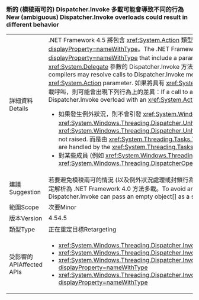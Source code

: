 ### <a name="new-ambiguous-dispatcherinvoke-overloads-could-result-in-different-behavior"></a><span data-ttu-id="2942f-101">新的 (模稜兩可的) Dispatcher.Invoke 多載可能會導致不同的行為</span><span class="sxs-lookup"><span data-stu-id="2942f-101">New (ambiguous) Dispatcher.Invoke overloads could result in different behavior</span></span>

|   |   |
|---|---|
|<span data-ttu-id="2942f-102">詳細資料</span><span class="sxs-lookup"><span data-stu-id="2942f-102">Details</span></span>|<span data-ttu-id="2942f-103">.NET Framework 4.5 將包含 <xref:System.Action> 類型參數的多載新增至 <xref:System.Windows.Threading.Dispatcher.Invoke%2A?displayProperty=nameWithType>。</span><span class="sxs-lookup"><span data-stu-id="2942f-103">The .NET Framework 4.5 adds new overloads to <xref:System.Windows.Threading.Dispatcher.Invoke%2A?displayProperty=nameWithType> that include a parameter of type <xref:System.Action>.</span></span> <span data-ttu-id="2942f-104">重新編譯現有的程式碼時，編譯器可能會將呼叫解析為具有 <xref:System.Delegate> 參數的 Dispatcher.Invoke 方法，就像呼叫具有 <xref:System.Action> 參數的 Dispatcher.Invoke 方法。</span><span class="sxs-lookup"><span data-stu-id="2942f-104">When existing code is recompiled, compilers may resolve calls to Dispatcher.Invoke methods that have a <xref:System.Delegate> parameter as calls to Dispatcher.Invoke methods with an <xref:System.Action> parameter.</span></span> <span data-ttu-id="2942f-105">如果將具有 <xref:System.Delegate> 參數的 Dispatcher.Invoke 多載呼叫解析成具有 <xref:System.Action> 參數的 Dispatcher.Invoke 多載呼叫，則可能會出現下列行為上的差異：</span><span class="sxs-lookup"><span data-stu-id="2942f-105">If a call to a Dispatcher.Invoke overload with a  <xref:System.Delegate> parameter is resolved as a call to a Dispatcher.Invoke overload with an <xref:System.Action> parameter, the following differences in behavior may occur:</span></span><ul><li><span data-ttu-id="2942f-106">如果發生例外狀況，則不會引發 <xref:System.Windows.Threading.Dispatcher.UnhandledExceptionFilter> 和 <xref:System.Windows.Threading.Dispatcher.UnhandledException> 事件。</span><span class="sxs-lookup"><span data-stu-id="2942f-106">If an exception occurs, the <xref:System.Windows.Threading.Dispatcher.UnhandledExceptionFilter> and <xref:System.Windows.Threading.Dispatcher.UnhandledException> events are not raised.</span></span> <span data-ttu-id="2942f-107">而是由 <xref:System.Threading.Tasks.TaskScheduler.UnobservedTaskException?displayProperty=name> 事件處理例外狀況。</span><span class="sxs-lookup"><span data-stu-id="2942f-107">Instead, exceptions are handled by the <xref:System.Threading.Tasks.TaskScheduler.UnobservedTaskException?displayProperty=name> event.</span></span></li><li><span data-ttu-id="2942f-108">對某些成員 (例如 <xref:System.Windows.Threading.DispatcherOperation.Result>) 的呼叫會遭到封鎖，直到作業完成為止。</span><span class="sxs-lookup"><span data-stu-id="2942f-108">Calls to some members, such as <xref:System.Windows.Threading.DispatcherOperation.Result>, block until the operation has completed.</span></span></li></ul>|
|<span data-ttu-id="2942f-109">建議</span><span class="sxs-lookup"><span data-stu-id="2942f-109">Suggestion</span></span>|<span data-ttu-id="2942f-110">若要避免模稜兩可的情況 (以及例外狀況處理或封鎖行為上的可能差異)，呼叫 Dispatcher.Invoke 的程式碼可以傳遞空的 object[] 作為 Invoke 呼叫的第二個參數，以確定解析為 .NET Framework 4.0 方法多載。</span><span class="sxs-lookup"><span data-stu-id="2942f-110">To avoid ambiguity (and potential differences in exception handling or blocking behaviors), code calling Dispatcher.Invoke can pass an empty object[] as a second parameter to the Invoke call to be sure of resolving to the .NET Framework 4.0 method overload.</span></span>|
|<span data-ttu-id="2942f-111">範圍</span><span class="sxs-lookup"><span data-stu-id="2942f-111">Scope</span></span>|<span data-ttu-id="2942f-112">次要</span><span class="sxs-lookup"><span data-stu-id="2942f-112">Minor</span></span>|
|<span data-ttu-id="2942f-113">版本</span><span class="sxs-lookup"><span data-stu-id="2942f-113">Version</span></span>|<span data-ttu-id="2942f-114">4.5</span><span class="sxs-lookup"><span data-stu-id="2942f-114">4.5</span></span>|
|<span data-ttu-id="2942f-115">類型</span><span class="sxs-lookup"><span data-stu-id="2942f-115">Type</span></span>|<span data-ttu-id="2942f-116">正在重定目標</span><span class="sxs-lookup"><span data-stu-id="2942f-116">Retargeting</span></span>|
|<span data-ttu-id="2942f-117">受影響的 API</span><span class="sxs-lookup"><span data-stu-id="2942f-117">Affected APIs</span></span>|<ul><li><xref:System.Windows.Threading.Dispatcher.Invoke(System.Delegate,System.Object[])?displayProperty=nameWithType></li><li><xref:System.Windows.Threading.Dispatcher.Invoke(System.Delegate,System.TimeSpan,System.Object[])?displayProperty=nameWithType></li><li><xref:System.Windows.Threading.Dispatcher.Invoke(System.Delegate,System.TimeSpan,System.Windows.Threading.DispatcherPriority,System.Object[])?displayProperty=nameWithType></li><li><xref:System.Windows.Threading.Dispatcher.Invoke(System.Delegate,System.Windows.Threading.DispatcherPriority,System.Object[])?displayProperty=nameWithType></li></ul>|

